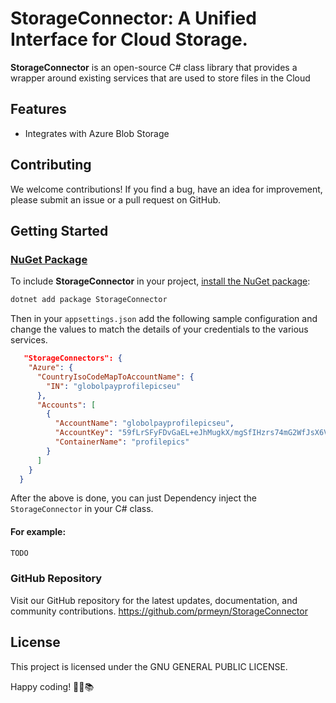 ﻿# StorageConnector: A Unified Interface for Cloud Storage.
**StorageConnector** is an open-source C# class library that provides a wrapper around existing services that are used to store files in the Cloud
## Features

- Integrates with Azure Blob Storage


## Contributing

We welcome contributions! If you find a bug, have an idea for improvement, please submit an issue or a pull request on GitHub.

## Getting Started

### [NuGet Package](https://www.nuget.org/packages/StorageConnector)

To include **StorageConnector** in your project, [install the NuGet package](https://www.nuget.org/packages/StorageConnector):

```bash
dotnet add package StorageConnector
```
Then in your `appsettings.json` add the following sample configuration and change the values to match the details of your credentials to the various services.
```json
   "StorageConnectors": {
    "Azure": {
      "CountryIsoCodeMapToAccountName": {
        "IN": "globolpayprofilepicseu"
      },
      "Accounts": [
        {
          "AccountName": "globolpayprofilepicseu",
          "AccountKey": "59fLrSFyFDvGaEL+eJhMugkX/mgSfIHzrs74mG2WfJsX6VAlVfepZmI55QnnhWqYQz7SeAqLCj+AStQHx8DQ==",
          "ContainerName": "profilepics"
        }
      ]
    }
  }
  ```

After the above is done, you can just Dependency inject the `StorageConnector` in your C# class.

#### For example:



```csharp
TODO

```

### GitHub Repository
Visit our GitHub repository for the latest updates, documentation, and community contributions.
https://github.com/prmeyn/StorageConnector


## License

This project is licensed under the GNU GENERAL PUBLIC LICENSE.

Happy coding! 🚀🌐📚


